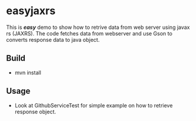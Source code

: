 # easyjaxrs

  This is **_easy_** demo to show how to retrive data from web server using javax rs (JAXRS). The code fetches data from webserver 
  and use Gson to converts response data to java object. 
  
## Build

- mvn install


## Usage

- Look at GithubServiceTest for simple example on how to retrieve response object.

